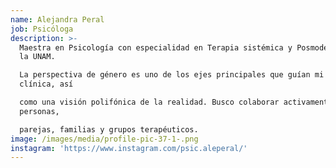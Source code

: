 ```yaml
---
name: Alejandra Peral
job: Psicóloga
description: >-
  Maestra en Psicología con especialidad en Terapia sistémica y Posmoderna por
  la UNAM.

  La perspectiva de género es uno de los ejes principales que guían mi práctica
  clínica, así

  como una visión polifónica de la realidad. Busco colaborar activamente con
  personas,

  parejas, familias y grupos terapéuticos.
image: /images/media/profile-pic-37-1-.png
instagram: 'https://www.instagram.com/psic.aleperal/'
---
```


